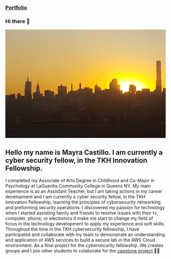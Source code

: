 ### [Portfolio](https://drive.google.com/drive/folders/1f8eF--_aLlyfBKXzGFZACL_Leg759fAZ?usp=drive_link)

### Hi there 👋
 ![App Screenshot](/20171002_182424.jpg)

 
## Hello my name is Mayra Castillo. I am currently a cyber security fellow, in the TKH Innovation Fellowship. 
I completed my Associate of Arts Degree in Childhood and Co-Major in Psychology at LaGuardia Community College in Queens NY. My main experience is as an Assistant Teacher, but I am taking actions in my career development and I am currently a cyber security fellow, in the TKH Innovation Fellowship, learning the principles of cybersecurity networking and preforming security operations. I discovered my passion for technology when I started assisting family and friends to resolve issues with their tv, computer, phone, or electronics it make me start to change my field of focus in the technology development to apply my experience and soft skills. 
Throughout the time in the TKH cybersecurity fellowship, I have participated and collaborate with my team to demonstrate an understanding and application of AWS services to build a secure lab in the AWS Cloud environment. As a final project for the cybersecurity fellowship. We creates groups and I join other students to colaborate for the [capstone project](https://github.com/cybertrainingrange).👯🌱

<!--
**mbarri0s/mbarri0s** is a ✨ _special_ ✨ repository because its `README.md` (this file) appears on your GitHub profile.

Here are some ideas to get you started:

- 🔭 I’m currently working on ...
- 🌱 I’m currently learning ...
- 👯 I’m looking to collaborate on ...
- 🤔 I’m looking for help with ...
- 💬 Ask me about ...
- 📫 How to reach me: ...
- 😄 Pronouns: ...
- ⚡ Fun fact: ...
-->
